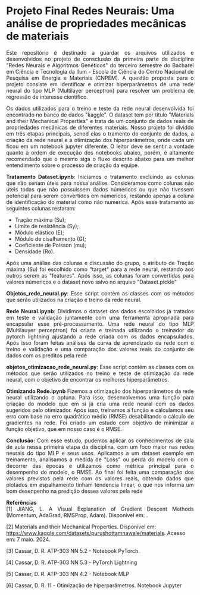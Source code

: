 # Projeto Final Redes Neurais: Uma análise de propriedades mecânicas de materiais

<p align = 'justify'>Este repositório é destinado a guardar os arquivos utilizados e desenvolvidos no projeto de consclusão da primeira parte da disciplina "Redes Neurais e Algoritmos Genéticos" do terceiro semestre do Bacharel em Ciência e Tecnologia da Ilum - Escola de Ciência do Centro Nacional de Pesquisa em Energia e Materiais (CNPEM). A questão proposta para o projeto consiste em identificar e otimizar hiperparâmetros de uma rede neural do tipo MLP (Multilayer perceptron) para resolver um problema de regressão de interesse científico.</p>
<p align = 'justify'>Os dados utilizados para o treino e teste da rede neural desenvolvida foi encontrado no banco de dados "kaggle". O dataset tem por título "Materials and their Mechanical Properties" e trata de um conjunto de dados reais de propriedades mecânicas de diferentes materiais. Nosso projeto foi dividdo em três etapas principais, senod elas o tramento do conjunto de dados, a criação da rede neural e a otimização dos hiperparâmetros, onde cada um ficou em um notebook jupyter diferente. O leitor deve se sentir a vontade quanto à ordem de execução dos notebooks abaixo, porém, é altamente recomendado que o mesmo siga o fluxo descrito abaixo para um melhor entendimento sobre o processo de criação da equipe. </p>



<p align = 'justify'><b>Tratamento Dataset.ipynb</b>: Iniciamos o tratamento excluindo as colunas que não seriam úteis para nossa análise. Consideramos como colunas não úteis todas que não possuissem dados númericos ou que não tivessem potencial para serem convertidos em númericos, restando apenas a coluna de identificação do material como não numerica. Após esse tratamento as seguintes colunas restaram:</p>

<ul>
  <li>Tração máxima (Su);</li>
  <li>Limite de resistência (Sy);</li>
  <li>Módulo elástico (E);</li>
  <li>Módulo de cisalhamento (G);</li>
  <li>Coeficiente de Poisson (mu);</li>
  <li>Densidade (Ro).</li>
</ul>

<p align = 'justify'>Após uma análise das colunas e discussão do grupo, o atributo de Tração máxima (Su) foi escolhido como "target" para a rede neural, restando aos outros serem as "features". Após isso, as colunas foram convertidas para valores númericos e o dataset novo salvo no arquivo "Dataset.pickle"</p>


<p align = 'justify'><b>Objetos_rede_neural.py</b>: Esse script contém as classes com os métodos que serão utilizados na criação e treino da rede neural.

<p align = 'justify'><b>Rede Neural.ipynb</b>: Dividimos o dataset dos dados escolhidos já tratados em teste e validação juntamente com uma ferramenta apropriada para encapsular esse pré-processamento. Uma rede neural do tipo MLP (Multilauyer perceptron) foi criada e treinada utilizando o treinador do pytorch lightning ajustando a rede criada com os dados encapsulados. Após isso foram feitas análises da curva de aprendizado da rede com o treino e validação e uma comparação dos valores reais do conjunto de dados com os preditos pela rede</p>

<p align = 'justify'><b>objetos_otimizacao_rede_neural.py</b>: Esse script contém as classes com os métodos que serão utilizados no treino e teste de otimização da rede neural, com o objetivo de encontrar os melhores hiperparâmetros.

<p align = 'justify'><b>Otimizando Rede.ipynb</b> Fizemos a otimização dos hiperparâmetros da rede neural utilizando o optuna. Para isso, desenvolvemos uma função para criação do modelo que em si já cria uma rede neural com os dados sugeridos pelo otimizador. Após isso, treinamos a função e cálculamos seu erro com base no erro quadrático médio (RMSE) desabilitando o cálculo de gradientes na rede. Foi criado um estudo com objetivo de minimizar a função objetivo, que em nosso caso é o RMSE.

<p align = 'justify'><b>Conclusão:</b> Com esse estudo, pudemos aplicar os conhecimentos de sala de aula nessa primeira etapa da disciplina, com um foco maior nas redes neurais do tipo MLP e seus usos. Aplicamos a um dataset exemplo em treinamento, analisamos a medida de "Loss" ou perda do modelo com o decorrer das épocas e utilizamos como métrica principal para o desempenho do modelo, o RMSE. Ao final foi feita uma comparação dos valores previstos pela rede com os valores reais, obtendo dados que plotados em espalhamento tinham tendencia linear, o que nos informa um bom desenpenho na predição desses valores pela rede

<p align = 'justify'><b>Referências</b> <br>
[1] JIANG, L. A Visual Explanation of Gradient Descent Methods (Momentum, AdaGrad, RMSProp, Adam). Disponível em: <https://towardsdatascience.com/a-visual-explanation-of-gradient-descent-methods-momentum-adagrad-rmsprop-adam-f898b102325c>.

[2] Materials and their Mechanical Properties. Disponível em: <https://www.kaggle.com/datasets/purushottamnawale/materials>. Acesso em: 7 maio. 2024.

[3] Cassar, D. R. ATP-303 NN 5.2 - Notebook PyTorch.

[4] Cassar, D. R. ATP-303 NN 5.3 - PyTorch Lightning

[5] Cassar, D. R. ATP-303 NN 4.2 - Notebook MLP

[6] Cassar, D. R. 11 - Otimização de hiperparâmetros. Notebook Jupyter

‌
  
</p>

